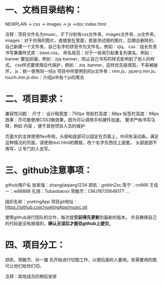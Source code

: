 # 一、文档目录结构： #
NEWPLAN
	-> css
	-> images
	-> js
	->doc
	index.html

注释：项目文件名为music，子下分别有css文件夹、images文件夹、js文件夹。
images：对于共用的图片，直接放在里面，若是测试用的图片，后期会删除的，自己新建一个文件夹，自己名字的拼音作为文件名，例如：zjq。
css：组长负责书写重置样式库：base.css。
	命名规范：对于一些易引起重复的类名，例如：banner 要加前缀，例如：zjq-banner，防止自己书写的样式影响到了他人的样式。
			css样式要使用后代保护，例如：.ziq .banner，这样优先级很高，不易被破坏。
js：统一使用同一份js
	项目中所使用到的js文件有：rem.js、jquery.min.js、touch.min.js
doc：介绍js中各个js的用法


# 二、项目要求： #
兼容性问题：
尺寸：
	设计稿宽度：750px
	导航栏高度：88px
	标签栏高度：98px
效果：尽可能使用CSS3做效果，因为可以调用手机硬件加速。
要求严格书写注释，例如 <!--banner start--> 内容 <!--banner end-->，便于其他项目人员的维护

页面大的主体使用flex布局，头部和底部可以固定在页面上，中间有滚动条。满足这种情况的页面，请使用test.html的模板，改个名字东西往上面套。
头部底部不用写，让专门的人去写。



# 三、github注意事项： #
github用户名
	张家强：zhangjiaqiang1234
	郑凯：goblinZxc
	陈宁：cn666
	王佳一：w88888
	孔旭：Tubaobaosx
	常敏杰：CMJ18735648177
	...

组织名称：yuetingApp
项目git地址：https://github.com/yuetingApp/music.git

使用github进行团队的合作，每次提**交前得先更新**到最新的版本。
并且确保自己的代码是没有报错的，**确认无误后才能往github上提交**。



# 四、项目分工： #
郑凯、常敏杰、孙一雄 先开始进行切图工作，以便后面的人要用。有需要用的图可让他们给你们切。

注释：其他成员的稍后安排


		

